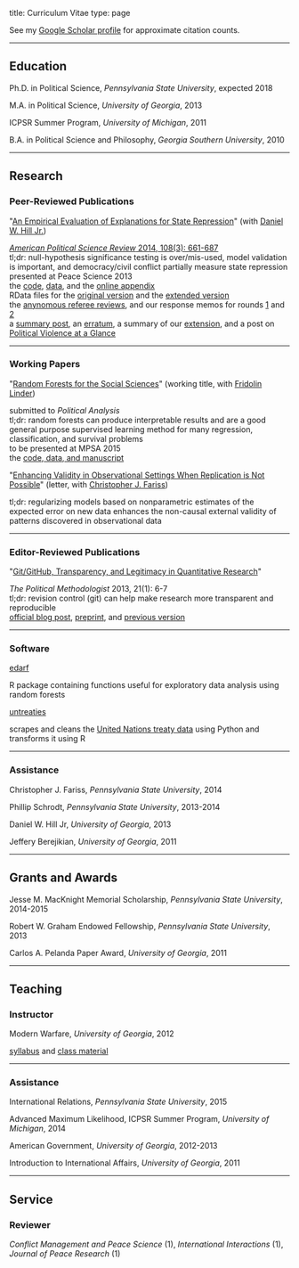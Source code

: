 title: Curriculum Vitae
type: page

See my [Google Scholar profile](http://scholar.google.com/citations?user=hdxn_v4AAAAJ&hl=en) for approximate citation counts.

<hr/>

## Education
Ph.D. in Political Science, *Pennsylvania State University*, expected 2018

M.A. in Political Science, *University of Georgia*, 2013

ICPSR Summer Program, *University of Michigan*, 2011

B.A. in Political Science and Philosophy, *Georgia Southern University*, 2010

<hr/>

## <a name="research">Research</a>
### <a name="peer">Peer-Reviewed Publications</a>

"[An Empirical Evaluation of Explanations for State Repression](/static/papers/eeesr_manuscript.pdf)" (with [Daniel W. Hill Jr.](http://myweb.fsu.edu/dwh06c/pages/research.html))

<p class="project-summary">
<em><a href="http://journals.cambridge.org/action/displayAbstract?fromPage=online&aid=9327383&fileId=S0003055414000306">American Political Science Review</em> 2014, 108(3): 661-687</a> <br/>
tl;dr: null-hypothesis significance testing is over/mis-used, model validation is important, and democracy/civil conflict partially measure state repression <br/>
presented at Peace Science 2013 <br/>
the <a href="http://github.com/zmjones/eeesr/">code</a>, <a href="/static/data/eeesr_data.zip">data</a>, and the <a href="/static/papers/eeesr_appendix.pdf">online appendix</a> <br>
RData files for the <a href="/static/data/eeesr_original_rep.zip">original version</a> and the <a href="/static/data/eeesr_extended_rep.zip">extended version</a> <br>
the <a href="/static/papers/eeesr_reviews.pdf">anynomous referee reviews</a>, and our response memos for rounds <a href="/static/papers/eeesr_memo_1.pdf">1</a> and <a href="/static/papers/eeesr_memo_2.pdf">2</a> <br>
a <a href="/eeesr/">summary post</a>, an <a href="/static/papers/eeesr_erratum.pdf">erratum</a>, a summary of our <a href="/eeesr-redux/">extension</a>, and a post on <a href="http://politicalviolenceataglance.org/2014/10/27/predicting-government-violence-to-improve-theory-and-practice/">Political Violence at a Glance</a>
</p>

<hr/>

### <a name="wp">Working Papers</a>

"[Random Forests for the Social Sciences](/static/papers/rfss_manuscript.pdf)" (working title, with [Fridolin Linder](http://polisci.la.psu.edu/people/fjl128))

<p class="project-summary">
submitted to <em>Political Analysis</em> <br/>
tl;dr: random forests can produce interpretable results and are a good general purpose supervised learning method for many regression, classification, and survival problems <br/>
to be presented at MPSA 2015 <br/>
the <a href="http://github.com/zmjones/rfss/">code, data, and manuscript</a>
</p>

"[Enhancing Validity in Observational Settings When Replication is Not Possible](/static/papers/replication.pdf)" (letter, with [Christopher J. Fariss](http://cfariss.com))

<p class="project-summary">
tl;dr: regularizing models based on nonparametric estimates of the expected error on new data enhances the non-causal external validity of patterns discovered in observational data
</p>

<hr/>

### <a name="editor">Editor-Reviewed Publications</a>

"[Git/GitHub, Transparency, and Legitimacy in Quantitative Research](/static/papers/git_tpm.pdf)"

<p class="project-summary">
<em>The Political Methodologist</em> 2013, 21(1): 6-7 <br/>
tl;dr: revision control (git) can help make research more transparent and reproducible <br/>
<a href="http://thepoliticalmethodologist.com/2013/11/18/gitgithub-transparency-and-legitimacy-in-quantitative-research/">official blog post</a>, <a href="/static/papers/git.pdf">preprint</a>, and <a href="/git/">previous version</a> <br/>
</p>

<hr/>

### Software

[edarf](http://github.com/zmjones/edarf)

<p class="project-summary">
R package containing functions useful for exploratory data analysis using random forests
</p>

[untreaties](http://github.com/zmjones/untreaties)

<p class="project-summary">
scrapes and cleans the <a href="http://treaties.un.org">United Nations treaty data</a> using Python and transforms it using R
</p>

<hr/>

### Assistance

Christopher J. Fariss, *Pennsylvania State University*, 2014

Phillip Schrodt, *Pennsylvania State University*, 2013-2014

Daniel W. Hill Jr, *University of Georgia*, 2013

Jeffery Berejikian, *University of Georgia*, 2011

<hr/>

## Grants and Awards

Jesse M. MacKnight Memorial Scholarship, *Pennsylvania State University*, 2014-2015

Robert W. Graham Endowed Fellowship, *Pennsylvania State University*, 2013

Carlos A. Pelanda Paper Award, *University of Georgia*, 2011

<hr/>

## Teaching
### Instructor

Modern Warfare, *University of Georgia*, 2012

<p class="project-summary">
<a href="/static/data/modern-warfare.pdf">syllabus</a> and <a href="/static/data/modern-warfare.zip">class material</a>
</p>

<hr/>

### Assistance

International Relations, *Pennsylvania State University*, 2015

Advanced Maximum Likelihood, ICPSR Summer Program, *University of Michigan*, 2014

American Government, *University of Georgia*, 2012-2013

Introduction to International Affairs, *University of Georgia*, 2011

<hr/>

## Service
### Reviewer

*Conflict Management and Peace Science* (1), *International Interactions* (1), *Journal of Peace Research* (1)
